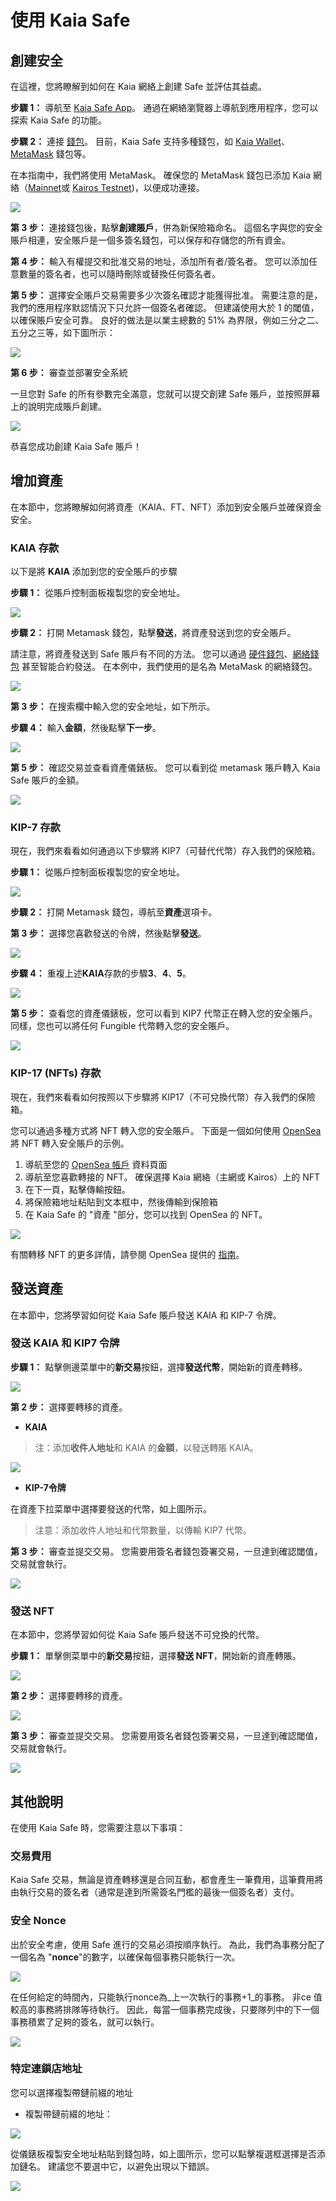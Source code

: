 # 使用 Kaia Safe

## 創建安全

在這裡，您將瞭解到如何在 Kaia 網絡上創建 Safe 並評估其益處。

**步驟 1：** 導航至 [Kaia Safe App](https://safe.kaia.io/)。 通過在網絡瀏覽器上導航到應用程序，您可以探索 Kaia Safe 的功能。

**步驟 2：** 連接 [錢包](https://docs.ethhub.io/using-ethereum/wallets/intro-to-ethereum-wallets/)。 目前，Kaia Safe 支持多種錢包，如 [Kaia Wallet](https://docs.kaiawallet.io/)、[MetaMask](../../../tutorials/connecting-metamask.mdx) 錢包等。

在本指南中，我們將使用 MetaMask。 確保您的 MetaMask 錢包已添加 Kaia 網絡（[Mainnet](../../../tutorials/connecting-metamask.mdx#connect-to-kaia-network)或 [Kairos Testnet](../../../tutorials/connecting-metamask.mdx#connect-to-kaia-network))，以便成功連接。

![](/img/build/tools/kaia-safe/kaia-safe-connect-wallet.png)

**第 3 步：** 連接錢包後，點擊**創建賬戶**，併為新保險箱命名。 這個名字與您的安全賬戶相連，安全賬戶是一個多簽名錢包，可以保存和存儲您的所有資金。

**第 4 步：** 輸入有權提交和批准交易的地址，添加所有者/簽名者。 您可以添加任意數量的簽名者，也可以隨時刪除或替換任何簽名者。

**第 5 步：** 選擇安全賬戶交易需要多少次簽名確認才能獲得批准。 需要注意的是，我們的應用程序默認情況下只允許一個簽名者確認。 但建議使用大於 1 的閾值，以確保賬戶安全可靠。 良好的做法是以業主總數的 51% 為界限，例如三分之二、五分之三等，如下圖所示：

![](/img/build/tools/kaia-safe/kaia-safe-create-acct.gif)

**第 6 步：** 審查並部署安全系統

一旦您對 Safe 的所有參數完全滿意，您就可以提交創建 Safe 賬戶，並按照屏幕上的說明完成賬戶創建。

![](/img/build/tools/kaia-safe/kaia-safe-create-review.gif)

恭喜您成功創建 Kaia Safe 賬戶！

## 增加資產

在本節中，您將瞭解如何將資產（KAIA、FT、NFT）添加到安全賬戶並確保資金安全。

### KAIA 存款

以下是將 **KAIA** 添加到您的安全賬戶的步驟

**步驟 1：** 從賬戶控制面板複製您的安全地址。

![](/img/build/tools/kaia-safe/ks-deposit-copy-addr.png)

**步驟 2：** 打開 Metamask 錢包，點擊**發送**，將資產發送到您的安全賬戶。

請注意，將資產發送到 Safe 賬戶有不同的方法。 您可以通過 [硬件錢包](https://www.ledger.com/academy/crypto-hardware-wallet)、[網絡錢包](https://medium.com/arcana-network-blog/why-web-wallets-e77c776e4d5e) 甚至智能合約發送。 在本例中，我們使用的是名為 MetaMask 的網絡錢包。

![](/img/build/tools/kaia-safe/ks-token-send-btn.png)

**第 3 步：** 在搜索欄中輸入您的安全地址，如下所示。

**步驟 4：** 輸入**金額**，然後點擊**下一步**。

![](/img/build/tools/kaia-safe/ks-token-send-details.png)

**第 5 步：** 確認交易並查看資產儀錶板。 您可以看到從 metamask 賬戶轉入 Kaia Safe 賬戶的金額。

![](/img/build/tools/kaia-safe/kaia-safe-klay-bal.png)

### KIP-7 存款

現在，我們來看看如何通過以下步驟將 KIP7（可替代代幣）存入我們的保險箱。

**步驟 1：** 從賬戶控制面板複製您的安全地址。

![](/img/build/tools/kaia-safe/ks-deposit-ft-copy.png)

**步驟 2：** 打開 Metamask 錢包，導航至**資產**選項卡。

**第 3 步：** 選擇您喜歡發送的令牌，然後點擊**發送**。

![](/img/build/tools/kaia-safe/ks-ft-send-btn.png)

**步驟 4：** 重複上述**KAIA**存款的步驟**3**、**4**、**5**。

![](/img/build/tools/kaia-safe/ks-ft-send-details.png)

**第 5 步：** 查看您的資產儀錶板，您可以看到 KIP7 代幣正在轉入您的安全賬戶。 同樣，您也可以將任何 Fungible 代幣轉入您的安全賬戶。

![](/img/build/tools/kaia-safe/ks-ft-balance.png)

### KIP-17 (NFTs) 存款

現在，我們來看看如何按照以下步驟將 KIP17（不可兌換代幣）存入我們的保險箱。

您可以通過多種方式將 NFT 轉入您的安全賬戶。 下面是一個如何使用 [OpenSea](https://opensea.io/about) 將 NFT 轉入安全賬戶的示例。

1. 導航至您的 [OpenSea 帳戶](https://testnets.opensea.io/account) 資料頁面
2. 導航至您喜歡轉接的 NFT。 確保選擇 Kaia 網絡（主網或 Kairos）上的 NFT
3. 在下一頁，點擊傳輸按鈕。
4. 將保險箱地址粘貼到文本框中，然後傳輸到保險箱
5. 在 Kaia Safe 的 "資產 "部分，您可以找到 OpenSea 的 NFT。

![](/img/build/tools/kaia-safe/kaia-safe-trf-nft.gif)

有關轉移 NFT 的更多詳情，請參閱 OpenSea 提供的 [指南](https://support.opensea.io/en/articles/8866959-how-can-i-transfer-an-nft-using-opensea)。

## 發送資產

在本節中，您將學習如何從 Kaia Safe 賬戶發送 KAIA 和 KIP-7 令牌。

### 發送 KAIA 和 KIP7 令牌<a id="Send KAIA from Safe"></a>

**步驟 1：** 點擊側邊菜單中的**新交易**按鈕，選擇**發送代幣**，開始新的資產轉移。

![](/img/build/tools/kaia-safe/kaia-safe-init-send-token.gif)

**第 2 步：** 選擇要轉移的資產。

- **KAIA**

> 注：添加**收件人地址**和 KAIA 的**金額**，以發送轉賬 KAIA。

![](/img/build/tools/kaia-safe/kaia-safe-send-token-details.gif)

- **KIP-7令牌**

在資產下拉菜單中選擇要發送的代幣，如上圖所示。

> 注意：添加收件人地址和代幣數量，以傳輸 KIP7 代幣。

**第 3 步：** 審查並提交交易。 您需要用簽名者錢包簽署交易，一旦達到確認閾值，交易就會執行。

![](/img/build/tools/kaia-safe/kaia-safe-review-send-tokens.gif)

### 發送 NFT<a id="Send NFTs from Safe"></a>

在本節中，您將學習如何從 Kaia Safe 賬戶發送不可兌換的代幣。

**步驟 1：** 單擊側菜單中的**新交易**按鈕，選擇**發送 NFT**，開始新的資產轉賬。

![](/img/build/tools/kaia-safe/kaia-safe-init-send-nft.gif)

**第 2 步：** 選擇要轉移的資產。

![](/img/build/tools/kaia-safe/kaia-safe-send-nft-details.gif)

**第 3 步：** 審查並提交交易。 您需要用簽名者錢包簽署交易，一旦達到確認閾值，交易就會執行。

![](/img/build/tools/kaia-safe/kaia-safe-review-send-nft.gif)

## 其他說明<a id="Points to Note"></a>

在使用 Kaia Safe 時，您需要注意以下事項：

### 交易費用<a id="Transaction Fees"></a>

Kaia Safe 交易，無論是資產轉移還是合同互動，都會產生一筆費用，這筆費用將由執行交易的簽名者（通常是達到所需簽名門檻的最後一個簽名者）支付。

### 安全 Nonce<a id="Safe Nonce"></a>

出於安全考慮，使用 Safe 進行的交易必須按順序執行。 為此，我們為事務分配了一個名為 "**nonce**"的數字，以確保每個事務只能執行一次。

![](/img/build/tools/kaia-safe/ks-nounce.png)

在任何給定的時間內，只能執行nonce為_上一次執行的事務+1_的事務。 非ce 值較高的事務將排隊等待執行。 因此，每當一個事務完成後，只要隊列中的下一個事務積累了足夠的簽名，就可以執行。

![](/img/build/tools/kaia-safe/ks-pending-tx.png)

### 特定連鎖店地址<a id="Chain-specific addresses"></a>

您可以選擇複製帶鏈前綴的地址

- 複製帶鏈前綴的地址：

![](/img/build/tools/kaia-safe/ks-chain-spec-addr.png)

從儀錶板複製安全地址粘貼到錢包時，如上圖所示，您可以點擊複選框選擇是否添加鏈名。 建議您不要選中它，以避免出現以下錯誤。

![](/img/build/tools/kaia-safe/ks-chain-addr-err.png)